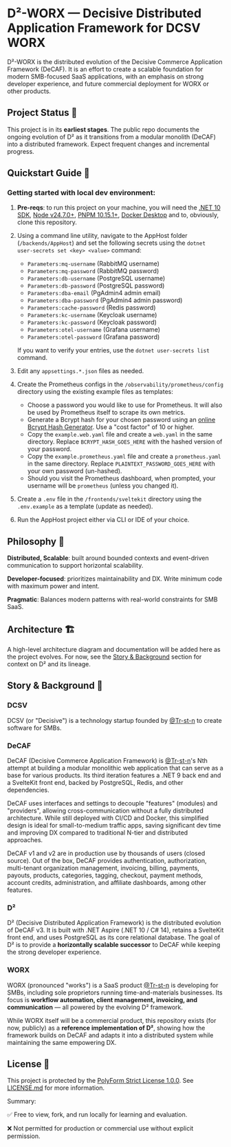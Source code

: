 # D²-WORX — Decisive Distributed Application Framework for DCSV WORX
D²-WORX is the distributed evolution of the Decisive Commerce Application Framework (DeCAF). It is an effort to create a scalable foundation for modern SMB-focused SaaS applications, with an emphasis on strong developer experience, and future commercial deployment for WORX or other products.

## Project Status 🚨
This project is in its **earliest stages**. The public repo documents the ongoing evolution of D² as it transitions from a modular monolith (DeCAF) into a distributed framework. Expect frequent changes and incremental progress.

## Quickstart Guide 🚀

### Getting started with local dev environment:
1. **Pre-reqs**: to run this project on your machine, you will need the [.NET 10 SDK](https://dotnet.microsoft.com/en-us/download/dotnet/10.0), [Node v24.7.0+](https://nodejs.org/en/download), [PNPM 10.15.1+](https://pnpm.io/installation), [Docker Desktop](https://docs.docker.com/desktop/setup/install/windows-install/) and to, obviously, clone this repository.
2. Using a command line utility, navigate to the AppHost folder (`/backends/AppHost`) and set the following secrets using the `dotnet user-secrets set <key> <value>` command:

    - `Parameters:mq-username` (RabbitMQ username)
    - `Parameters:mq-password` (RabbitMQ password)
    - `Parameters:db-username` (PostgreSQL username)
    - `Parameters:db-password` (PostgreSQL password)
    - `Parameters:dba-email` (PgAdmin4 admin email)
    - `Parameters:dba-password` (PgAdmin4 admin password)
    - `Parameters:cache-password` (Redis password)
    - `Parameters:kc-username` (Keycloak username)
    - `Parameters:kc-password` (Keycloak password)
    - `Parameters:otel-username` (Grafana username)
    - `Parameters:otel-password` (Grafana password)

    If you want to verify your entries, use the `dotnet user-secrets list` command.

3. Edit any `appsettings.*.json` files as needed.
4. Create the Prometheus configs in the `/observability/prometheus/config` directory using the existing example files as templates:
    - Choose a password you would like to use for Prometheus. It will also be used by Prometheus itself to scrape its own metrics.
    - Generate a Bcrypt hash for your chosen password using an [online Bcrypt Hash Generator](https://bcrypt.online/). Use a "cost factor" of 10 or higher.
    - Copy the `example.web.yaml` file and create a `web.yaml` in the same directory. Replace `BCRYPT_HASH_GOES_HERE` with the hashed version of your password.
    - Copy the `example.prometheus.yaml` file and create a `prometheus.yaml` in the same directory. Replace `PLAINTEXT_PASSWORD_GOES_HERE` with your own password (un-hashed).
    - Should you visit the Prometheus dashboard, when prompted, your username will be `prometheus` (unless you changed it).
5. Create a `.env` file in the `/frontends/sveltekit` directory using the `.env.example` as a template (update as needed).
6. Run the AppHost project either via CLI or IDE of your choice.

## Philosophy 🤔
**Distributed, Scalable**: built around bounded contexts and event-driven communication to support horizontal scalability.

**Developer-focused**: prioritizes maintainability and DX. Write minimum code with maximum power and intent.

**Pragmatic**: Balances modern patterns with real-world constraints for SMB SaaS.

## Architecture 🏗️
A high-level architecture diagram and documentation will be added here as the project evolves.
For now, see the [Story & Background](#story--background-) section for context on D² and its lineage.

## Story & Background 🌙

### DCSV
DCSV (or "Decisive") is a technology startup founded by [@Tr-st-n](http://github.com/tr-st-n) to create software for SMBs.

### DeCAF
DeCAF (Decisive Commerce Application Framework) is [@Tr-st-n](http://github.com/tr-st-n)'s Nth attempt at building a modular monolithic web application that can serve as a base for various products. Its third iteration features a .NET 9 back end and a SvelteKit front end, backed by PostgreSQL, Redis, and other dependencies.

DeCAF uses interfaces and settings to decouple "features" (modules) and "providers", allowing cross-communication without a fully distributed architecture. While still deployed with CI/CD and Docker, this simplified design is ideal for small-to-medium traffic apps, saving significant dev time and improving DX compared to traditional N-tier and distributed approaches.

DeCAF v1 and v2 are in production use by thousands of users (closed source). Out of the box, DeCAF provides authentication, authorization, multi-tenant organization management, invoicing, billing, payments, payouts, products, categories, tagging, checkout, payment methods, account credits, administration, and affiliate dashboards, among other features.

### D²
D² (Decisive Distributed Application Framework) is the distributed evolution of DeCAF v3. It is built with .NET Aspire (.NET 10 / C# 14), retains a SvelteKit front end, and uses PostgreSQL as its core relational database. The goal of D² is to provide a **horizontally scalable successor** to DeCAF while keeping the strong developer experience.

### WORX
WORX (pronounced "works") is a SaaS product [@Tr-st-n](http://github.com/tr-st-n) is developing for SMBs, including sole proprietors running time-and-materials businesses. Its focus is **workflow automation, client management, invoicing, and communication** — all powered by the evolving D² framework.

While WORX itself will be a commercial product, this repository exists (for now, publicly) as a **reference implementation of D²**, showing how the framework builds on DeCAF and adapts it into a distributed system while maintaining the same empowering DX.

## License 📜
This project is protected by the [PolyForm Strict License 1.0.0](https://polyformproject.org/licenses/strict/1.0.0). See [LICENSE.md](/LICENSE.md) for more information.

Summary:

✅ Free to view, fork, and run locally for learning and evaluation.

❌ Not permitted for production or commercial use without explicit permission.
